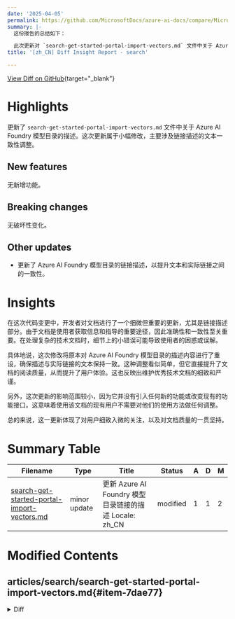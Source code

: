 ```yaml
---
date: '2025-04-05'
permalink: https://github.com/MicrosoftDocs/azure-ai-docs/compare/MicrosoftDocs:a4ad9b8...MicrosoftDocs:f85abdf
summary: |-
  这份报告的总结如下：

  此次更新对 `search-get-started-portal-import-vectors.md` 文件中关于 Azure AI Foundry 模型目录的描述进行了小幅修改，主要是为了提升链接描述的文本一致性。虽然没有新增功能或破坏性变化，但这一细微的调整增强了文档的准确性和用户体验。通过确保描述与实际链接之间的一致性，开发者展现了对文档质量的重视，维护了技术文档的严谨性。整体来看，这次更新虽然影响范围较小，但反映出对用户体验的关注。
title: '[zh_CN] Diff Insight Report - search'

---
```


[View Diff on GitHub](https://github.com/MicrosoftDocs/azure-ai-docs/compare/MicrosoftDocs:a4ad9b8...MicrosoftDocs:f85abdf){target="_blank"}

# Highlights
更新了 `search-get-started-portal-import-vectors.md` 文件中关于 Azure AI Foundry 模型目录的描述。这次更新属于小幅修改，主要涉及链接描述的文本一致性调整。

## New features
无新增功能。

## Breaking changes
无破坏性变化。

## Other updates
- 更新了 Azure AI Foundry 模型目录的链接描述，以提升文本和实际链接之间的一致性。

# Insights
在这次代码变更中，开发者对文档进行了一个细微但重要的更新，尤其是链接描述部分。由于文档是使用者获取信息和指导的重要途径，因此准确性和一致性至关重要。在处理复杂的技术文档时，细节上的小错误可能导致使用者的困惑或误解。

具体地说，这次修改将原本对 Azure AI Foundry 模型目录的描述内容进行了重设，确保描述与实际链接的文本保持一致。这种调整看似简单，但它直接提升了文档的阅读质量，从而提升了用户体验。这也反映出维护优秀技术文档的细致和严谨。

另外，这次更新的影响范围较小，因为它并没有引入任何新的功能或改变现有的功能接口。这意味着使用该文档的现有用户不需要对他们的使用方法做任何调整。

总的来说，这一更新体现了对用户细致入微的关注，以及对文档质量的一贯坚持。

# Summary Table
|  Filename  | Type |    Title    | Status | A  | D  | M  |
|------------|------|-------------|--------|----|----|----|
| [search-get-started-portal-import-vectors.md](#item-7dae77) | minor update | 更新 Azure AI Foundry 模型目录链接的描述 Locale: zh_CN | modified | 1 | 1 | 2 | 


# Modified Contents
## articles/search/search-get-started-portal-import-vectors.md{#item-7dae77}

<details>
<summary>Diff</summary>
````diff
@@ -47,7 +47,7 @@ Use an embedding model on an Azure AI platform in the [same region as Azure AI S
 | Provider | Supported models |
 |---|---|
 | [Azure OpenAI Service](https://aka.ms/oai/access) | text-embedding-ada-002 <br>text-embedding-3-large <br>text-embedding-3-small |
-| [Azure AI Foundry model catalog](/azure/ai-foundry/what-is-ai-foundry) | For text: <br>Cohere-embed-v3-english <br>Cohere-embed-v3-multilingual <br>For images: <br>Facebook-DinoV2-Image-Embeddings-ViT-Base <br>Facebook-DinoV2-Image-Embeddings-ViT-Giant |
+| [Azure AI Foundry model catalog](/azure/ai-foundry/what-is-azure-ai-foundry) | For text: <br>Cohere-embed-v3-english <br>Cohere-embed-v3-multilingual <br>For images: <br>Facebook-DinoV2-Image-Embeddings-ViT-Base <br>Facebook-DinoV2-Image-Embeddings-ViT-Giant |
 | [Azure AI services multi-service account](/azure/ai-services/multi-service-resource#azure-ai-services-resource-for-azure-ai-search-skills) | [Azure AI Vision multimodal](/azure/ai-services/computer-vision/how-to/image-retrieval) for image and text vectorization, [available in selected regions](/azure/ai-services/computer-vision/how-to/image-retrieval?tabs=csharp). Depending on how you [attach the multi-service resource](cognitive-search-attach-cognitive-services.md), the multi-service account might need to be in the same region as Azure AI Search. |
 
 If you use the Azure OpenAI Service, the endpoint must have an associated [custom subdomain](/azure/ai-services/cognitive-services-custom-subdomains). A custom subdomain is an endpoint that includes a unique name (for example, `https://hereismyuniquename.cognitiveservices.azure.com`). If the service was created through the Azure portal, this subdomain is automatically generated as part of your service setup. Ensure that your service includes a custom subdomain before using it with the Azure AI Search integration.
````
</details>

### Summary

```json
{
    "modification_type": "minor update",
    "modification_title": "更新 Azure AI Foundry 模型目录链接的描述 Locale: zh_CN"
}
```

### Explanation
在这次修改中，文件 `search-get-started-portal-import-vectors.md` 的内容经过了小幅度的更新。具体来说，更新了关于 Azure AI Foundry 模型目录的链接描述，将其中的文本从“Azure AI Foundry model catalog”更改为“Azure AI Foundry model catalog”。这个调整确保了链接和名称之间的一致性，使得用户在使用文档时更加清晰和准确。此外，总体修改包含了一次增加和一次删除操作，使得文档更加简洁。


